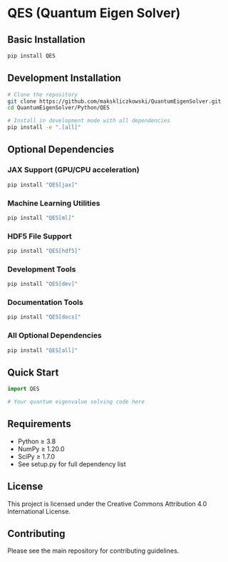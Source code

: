 # QES (Quantum Eigen Solver)

## Basic Installation
```bash
pip install QES
```

## Development Installation
```bash
# Clone the repository
git clone https://github.com/makskliczkowski/QuantumEigenSolver.git
cd QuantumEigenSolver/Python/QES

# Install in development mode with all dependencies
pip install -e ".[all]"
```

## Optional Dependencies

### JAX Support (GPU/CPU acceleration)
```bash
pip install "QES[jax]"
```

### Machine Learning Utilities
```bash
pip install "QES[ml]"
```

### HDF5 File Support
```bash
pip install "QES[hdf5]"
```

### Development Tools
```bash
pip install "QES[dev]"
```

### Documentation Tools
```bash
pip install "QES[docs]"
```

### All Optional Dependencies
```bash
pip install "QES[all]"
```

## Quick Start

```python
import QES

# Your quantum eigenvalue solving code here
```

## Requirements

- Python ≥ 3.8
- NumPy ≥ 1.20.0
- SciPy ≥ 1.7.0
- See setup.py for full dependency list

## License

This project is licensed under the Creative Commons Attribution 4.0 International License.

## Contributing

Please see the main repository for contributing guidelines.
